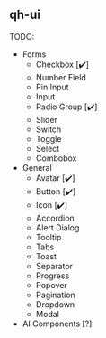 ## qh-ui

TODO:
- Forms
  - Checkbox [✔️]
  - Number Field
  - Pin Input
  - Input
  - Radio Group [✔️]
  - Slider
  - Switch
  - Toggle
  - Select
  - Combobox
- General
  - Avatar [✔️]
  - Button [✔️]
  - Icon [✔️]
  - Accordion
  - Alert Dialog
  - Tooltip
  - Tabs
  - Toast
  - Separator
  - Progress
  - Popover
  - Pagination
  - Dropdown
  - Modal
- AI Components [?]
